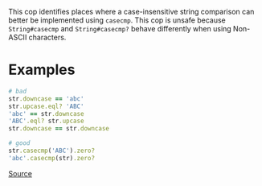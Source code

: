 
This cop identifies places where a case-insensitive string comparison
can better be implemented using `casecmp`.
This cop is unsafe because `String#casecmp` and `String#casecmp?` behave
differently when using Non-ASCII characters.

# Examples

```ruby
# bad
str.downcase == 'abc'
str.upcase.eql? 'ABC'
'abc' == str.downcase
'ABC'.eql? str.upcase
str.downcase == str.downcase

# good
str.casecmp('ABC').zero?
'abc'.casecmp(str).zero?
```

[Source](http://www.rubydoc.info/gems/rubocop/RuboCop/Cop/Performance/Casecmp)